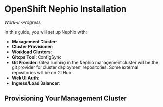 # OpenShift Nephio Installation

*Work-in-Progress*

In this guide, you will set up Nephio with:
- **Management Cluster**: 
- **Cluster Provisioner**: 
- **Workload Clusters**: 
- **Gitops Tool**: ConfigSync
- **Git Provider**: Gitea running in the Nephio management cluster will be the
  git provider for cluster deployment repositories. Some external repositories
  will be on GitHub.
- **Web UI Auth**: 
- **Ingress/Load Balancer**: 

## Provisioning Your Management Cluster
